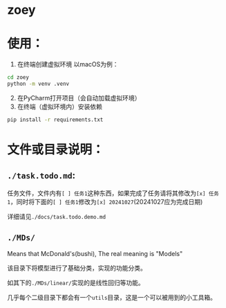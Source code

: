 # zoey

# 使用：
1. 在终端创建虚拟环境
以macOS为例：
```bash
cd zoey
python -m venv .venv
```
2. 在PyCharm打开项目（会自动加载虚拟环境）
3. 在终端（虚拟环境内）安装依赖
```bash
pip install -r requirements.txt
```

# 文件或目录说明：
## `./task.todo.md`: 
任务文件，文件内有`[ ] 任务1`这种东西，如果完成了任务请将其修改为`[x] 任务1`，同时将下面的`[ ] 任务1`修改为`[x] 20241027`(20241027应为完成日期)

详细请见`./docs/task.todo.demo.md`

## `./MDs/`
Means that McDonald's(bushi), The real meaning is "Models"

该目录下将模型进行了基础分类，实现的功能分类。

如其下的`./MDs/linear/`实现的是线性回归等功能。

几乎每个二级目录下都会有一个`utils`目录，这是一个可以被用到的小工具箱。

